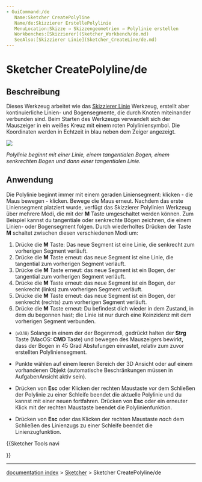 ```yaml
---
- GuiCommand:/de
   Name:Sketcher CreatePolyline
   Name/de:Skizzierer ErstellePolylinie
   MenuLocation:Skizze → Skizzengeometrien → Polylinie erstellen
   Workbenches:[Skizzierer](Sketcher_Workbench/de.md)
   SeeAlso:[Skizzierer Linie](Sketcher_CreateLine/de.md)
---
```


# Sketcher CreatePolyline/de

## Beschreibung

Dieses Werkzeug arbeitet wie das [Skizzierer Linie](Sketcher_CreateLine/de.md) Werkzeug, erstellt aber kontinuierliche Linien- und Bogensegmente, die durch Knoten miteinander verbunden sind. Beim Starten des Werkzeugs verwandelt sich der Mauszeiger in ein weißes Kreuz mit einem roten Polyliniensymbol. Die Koordinaten werden in Echtzeit in blau neben dem Zeiger angezeigt.

![](images/Sketcher_PolylineExample1.png )



*Polylinie beginnt mit einer Linie, einem tangentialen Bogen, einem senkrechten Bogen und dann einer tangentialen Linie.*

## Anwendung

Die Polylinie beginnt immer mit einem geraden Liniensegment: klicken - die Maus bewegen - klicken. Bewege die Maus erneut. Nachdem das erste Liniensegment platziert wurde, verfügt das Skizzierer Polylinien Werkzeug über mehrere Modi, die mit der **M** Taste umgeschaltet werden können. Zum Beispiel kannst du tangentiale oder senkrechte Bögen zeichnen, die einem Linien- oder Bogensegment folgen. Durch wiederholtes Drücken der Taste **M** schaltet zwischen diesen verschiedenen Modi um:

1.  Drücke die **M** Taste: Das neue Segment ist eine Linie, die senkrecht zum vorherigen Segment verläuft.
2.  Drücke die **M** Taste erneut: das neue Segment ist eine Linie, die tangential zum vorherigen Segment verläuft.
3.  Drücke die **M** Taste erneut: das neue Segment ist ein Bogen, der tangential zum vorherigen Segment verläuft.
4.  Drücke die **M** Taste erneut: das neue Segment ist ein Bogen, der senkrecht (links) zum vorherigen Segment verläuft.
5.  Drücke die **M** Taste erneut: das neue Segment ist ein Bogen, der senkrecht (rechts) zum vorherigen Segment verläuft.
6.  Drücke die **M** Taste erneut: Du befindest dich wieder in dem Zustand, in dem du begonnen hast; die Linie ist nur durch eine Koinzidenz mit dem vorherigen Segment verbunden.

-    <small>(v0.18)</small> Solange in einem der der Bogenmodi, gedrückt halten der **Strg** Taste (MacOS: **CMD** Taste) und bewegen des Mauszeigers bewirkt, dass der Bogen in 45 Grad Abstufungen einrastet, relativ zum zuvor erstellten Polyliniensegment.

-   Punkte wählen auf einem leeren Bereich der 3D Ansicht oder auf einem vorhandenen Objekt (automatische Beschränkungen müssen in AufgabenAnsicht aktiv sein).

-   Drücken von **Esc** oder Klicken der rechten Maustaste *vor* dem Schließen der Polylinie zu einer Schleife beendet die aktuelle Polylinie und du kannst mit einer neuen fortfahren. Drücken von **Esc** oder ein erneuter Klick mit der rechten Maustaste beendet die Polylinienfunktion.

-   Drücken von **Esc** oder das Klicken der rechten Maustaste *nach* dem Schließen des Linienzugs zu einer Schleife beendet die Linienzugfunktion.





{{Sketcher Tools navi

}}

---
[documentation index](../README.md) > [Sketcher](Sketcher_Workbench.md) > Sketcher CreatePolyline/de

